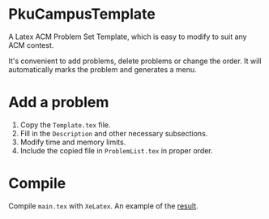 # PkuCampusTemplate

A Latex ACM Problem Set Template, which is easy to modify to suit any ACM contest.

It's convenient to add problems, delete problems or change the order.
It will automatically marks the problem and generates a menu.

# Add a problem

1. Copy the ```Template.tex``` file.
2. Fill in the ```Description``` and other necessary subsections.
3. Modify time and memory limits.
4. Include the copied file in ```ProblemList.tex``` in proper order.

# Compile

Compile ```main.tex``` with ```XeLatex```.
An example of the [result](https://github.com/bacTlink/PkuCampusTemplate/blob/master/PkuCampusTemplate.pdf).
